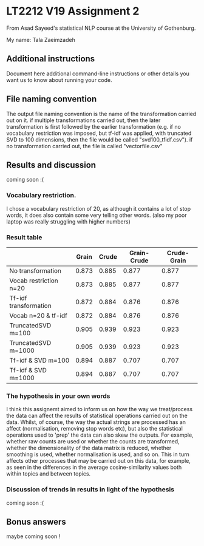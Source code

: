 # LT2212 V19 Assignment 2

From Asad Sayeed's statistical NLP course at the University of Gothenburg.

My name: Tala Zaeimzadeh

## Additional instructions

Document here additional command-line instructions or other details you want us to know about running your code.

## File naming convention

The output file naming convention is the name of the transformation carried out on it. if multiple transformations carried out, then the later transformation is first followed by the earlier transformation (e.g. if no vocabulary restriction was imposed, but tf-idf was applied, with truncated SVD to 100 dimensions, then the file would be called "svd100_tfidf.csv"). if no transformation carried out, the file is called "vectorfile.csv"

## Results and discussion

coming soon :(

### Vocabulary restriction.

I chose a vocabulary restriction of 20, as although it contains a lot of stop words, it does also contain some very telling other words. (also my poor laptop was really struggling with higher numbers)

### Result table

|                        | Grain | Crude | Grain-Crude | Crude-Grain |
|------------------------|-------|-------|-------------|-------------|
| No transformation      | 0.873 | 0.885 | 0.877       | 0.877       |
| Vocab restriction n=20 | 0.873 | 0.885 | 0.877       | 0.877       |
| Tf-idf transformation  | 0.872 | 0.884 | 0.876       | 0.876       |
| Vocab n=20 & tf-idf    | 0.872 | 0.884 | 0.876       | 0.876       |
| TruncatedSVD m=100     | 0.905 | 0.939 | 0.923       | 0.923       |
| TruncatedSVD m=1000    | 0.905 | 0.939 | 0.923       | 0.923       |
| Tf-idf & SVD m=100     | 0.894 | 0.887 | 0.707       | 0.707       |
| Tf-idf & SVD m=1000    | 0.894 | 0.887 | 0.707       | 0.707       |


### The hypothesis in your own words

I think this assignemt aimed to inform us on how the way we treat/process the data can affect the results of statistical operations carried out on the data. Whilst, of course, the way the actual strings are processed has an affect (normalisation, removing stop words etc), but also the statistical operations used to 'prep' the data can also skew the outputs. For example, whether raw counts are used or whether the counts are transformed, whether the dimensionality of the data matrix is reduced, whether smoothing is used, whether normalisation is used, and so on. This in turn affects other processes that may be carried out on this data, for example, as seen in the differences in the average cosine-similarity values both within topics and between topics. 

### Discussion of trends in results in light of the hypothesis

coming soon :(

## Bonus answers

maybe coming soon !
